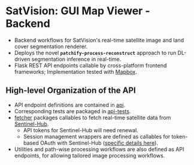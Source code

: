 # SatVision: GUI Map Viewer - Backend

- Backend workflows for SatVision's real-time satellite image and land cover segmentation renderer. 
- Deploys the novel **`patchify-process-reconstruct`** approach to run DL-driven segmentation inference in real-time.
- Flask REST API endpoints callable by cross-platform frontend frameworks; Implementation tested with [Mapbox](https://www.mapbox.com/).

## High-level Organization of the API

- API endpoint definitions are contained in [api](./api).
- Corresponding tests are packaged in [api-tests](./api-tests).
- [fetcher](./api/fetcher) packages callables to fetch real-time satellite data from [Sentinel-Hub](./https://www.sentinel-hub.com/).
  - API tokens for Sentinel-Hub will need renewal.
  - Session management wrappers are defined as callables for token-based OAuth with Sentinel-Hub ([specific details here](https://github.com/SIH-22-Kyogre/SatVision_Satellite-Image-Acquisition)).
- Utilities and path-wise processing workflows are also defined as API endpoints, for allowing tailored image processing workflows.
